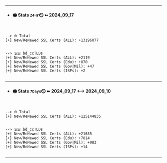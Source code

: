 

---
- #### 🖨️ **Stats** `24Hr`⏲️ ➼ 2024_09_17
```console


--> 🌐 Total
[+] New/ReNewed SSL Certs (ALL): +13196077


--> 🇧🇩 bd_ccTLDs
[+] New/ReNewed SSL Certs (ALL): +2119
[+] New/ReNewed SSL Certs (Edu): +870
[+] New/ReNewed SSL Certs (Gov|Mil): +47
[+] New/ReNewed SSL Certs (ISPs): +2


```

---
- #### 🖨️ **Stats** `7Days`⏲️ ➼ 2024_09_17 <--> 2024_09_10
```console


--> 🌐 Total
[+] New/ReNewed SSL Certs (ALL): +125144835


--> 🇧🇩 bd_ccTLDs
[+] New/ReNewed SSL Certs (ALL): +21635
[+] New/ReNewed SSL Certs (Edu): +7814
[+] New/ReNewed SSL Certs (Gov|Mil): +983
[+] New/ReNewed SSL Certs (ISPs): +14


```

---

